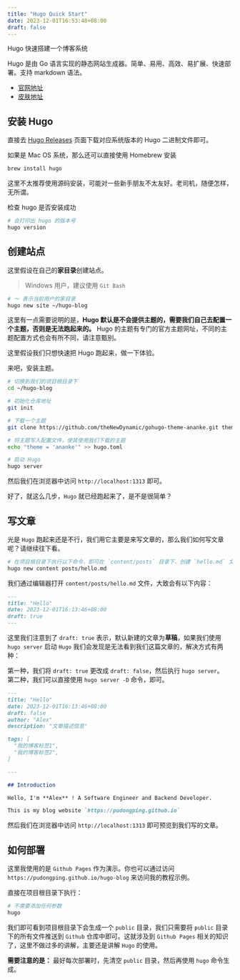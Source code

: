 ```yaml
---
title: "Hugo Quick Start"
date: 2023-12-01T16:53:48+08:00
draft: false
---
```


Hugo 快速搭建一个博客系统

Hugo 是由 Go 语言实现的静态网站生成器。简单、易用、高效、易扩展、快速部署。支持 markdown 语法。

- [官网地址](https://gohugo.io/)
- [皮肤地址](https://themes.gohugo.io/)

## 安装 Hugo

直接去 [Hugo Releases](https://github.com/gohugoio/hugo/releases) 页面下载对应系统版本的 Hugo 二进制文件即可。

如果是 Mac OS 系统，那么还可以直接使用 Homebrew 安装

```sh
brew install hugo
```

这里不太推荐使用源码安装，可能对一些新手朋友不太友好。老司机，随便怎样，无所谓。

检查 hugo 是否安装成功

```sh
# 会打印出 hugo 的版本号
hugo version
```

## 创建站点

这里假设在自己的**家目录**创建站点。

> Windows 用户，建议使用 `Git Bash`

```sh
# ～ 表示当前用户的家目录
hugo new site ~/hugo-blog
```

这里有一点需要说明的是，**Hugo 默认是不会提供主题的，需要我们自己去配置一个主题，否则是无法跑起来的。** Hugo 的主题有专门的官方主题网址，不同的主题配置方式也会有所不同，请注意甄别。

这里假设我们只想快速把 Hugo 跑起来，做一下体验。

来吧，安装主题。

```sh
# 切换到我们的项目根目录下
cd ~/hugo-blog

# 初始化仓库地址
git init

# 下载一个主题
git clone https://github.com/theNewDynamic/gohugo-theme-ananke.git themes/ananke

# 将主题写入配置文件，使其使用我们下载的主题
echo "theme = 'ananke'" >> hugo.toml

# 启动 Hugo
hugo server
```

然后我们在浏览器中访问 `http://localhost:1313` 即可。

好了，就这么几步，`Hugo` 就已经跑起来了，是不是很简单？

## 写文章

光是 `Hugo` 跑起来还是不行，我们用它主要是来写文章的，那么我们如何写文章呢？请继续往下看。

```sh
# 在项目根目录下执行以下命令，即可在 `content/posts` 目录下，创建 `hello.md` 文件
hugo new content posts/hello.md
```

我们通过编辑器打开 `content/posts/hello.md` 文件，大致会有以下内容：

```md
---
title: "Hello"
date: 2023-12-01T16:13:46+08:00
draft: true
---
```

这里我们注意到了 `draft: true` 表示，默认新建的文章为**草稿**，如果我们使用 `hugo server` 启动 `Hugo` 我们会发现是无法看到我们这篇文章的，解决方式有两种：

第一种，我们将 `draft: true` 更改成 `draft: false`，然后执行 `hugo server`。  
第二种，我们可以直接使用 `hugo server -D` 命令，即可。

```md
---
title: "Hello"
date: 2023-12-01T16:13:46+08:00
draft: false
author: "Alex"
description: "文章描述信息"

tags: [
  "我的博客标签1",
  "我的博客标签2",
]

---

## Introduction

Hello, I'm **Alex** ! A Software Engineer and Backend Developer.

This is my blog website `https://pudongping.github.io` 
```

然后我们在浏览器中访问 `http://localhost:1313` 即可预览到我们写的文章。

## 如何部署

这里我使用的是 `Github Pages` 作为演示。你也可以通过访问 `https://pudongping.github.io/hugo-blog` 来访问我的教程示例。

直接在项目根目录下执行：

```sh
# 不需要添加任何参数
hugo
```

我们即可看到项目根目录下会生成一个 `public` 目录，我们只需要将 `public` 目录下的所有文件推送到 `Github` 仓库中即可。这就涉及到 `Github Pages` 相关的知识了，这里不做过多的讲解，主要还是讲解 `Hugo` 的使用。

**需要注意的是：** 最好每次部署时，先清空 `public` 目录，然后再使用 `hugo` 命令生成。